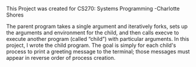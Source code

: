 This Project was created for CS270: Systems Programming
-Charlotte Shores

The parent program takes a single argument and iteratively forks, sets up the arguments and 
environment for the child, and then calls execve to
execute another program (called “child”) with particular arguments.
In this project, I wrote the child program. The goal is simply for each child's process to
print a greeting message to the terminal; those messages must appear in reverse order of process
creation. 
